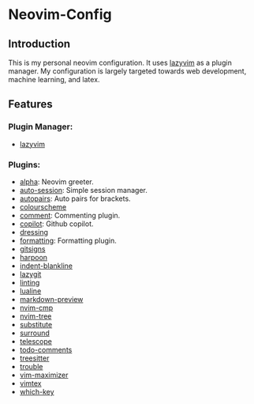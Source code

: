 # Neovim-Config

## Introduction

This is my personal neovim configuration. It uses
[lazyvim](https://www.lazyvim.org/) as a plugin manager. My configuration is
largely targeted towards web development, machine learning, and latex.

## Features

### Plugin Manager:

- [lazyvim](https://www.lazyvim.org/)

### Plugins:

- [alpha](https://github.com/goolord/alpha-nvim): Neovim greeter.
- [auto-session](https://github.com/rmagatti/auto-session): Simple session
  manager.
- [autopairs](https://github.com/windwp/nvim-autopairs): Auto pairs for
  brackets.
- [colourscheme](https://github.com/rose-pine/neovim)
- [comment](https://github.com/numToStr/Comment.nvim): Commenting plugin.
- [copilot](https://github.com/github/copilot.vim): Github copilot.
- [dressing](https://github.com/stevearc/dressing.nvim)
- [formatting](https://github.com/stevearc/conform.nvim): Formatting plugin.
- [gitsigns](https://github.com/lewis6991/gitsigns.nvim)
- [harpoon](https://github.com/ThePrimeagen/harpoon/tree/harpoon2)
- [indent-blankline](https://github.com/lukas-reineke/indent-blankline.nvim)
- [lazygit](https://github.com/kdheepak/lazygit.nvim)
- [linting](https://github.com/mfussenegger/nvim-lint)
- [lualine](https://github.com/nvim-lualine/lualine.nvim)
- [markdown-preview](https://github.com/iamcco/markdown-preview.nvim)
- [nvim-cmp](https://github.com/hrsh7th/nvim-cmp)
- [nvim-tree](https://github.com/nvim-tree/nvim-tree.lua)
- [substitute](https://github.com/gbprod/substitute.nvim)
- [surround](https://github.com/kylechui/nvim-surround)
- [telescope](https://github.com/nvim-telescope/telescope.nvim)
- [todo-comments](https://github.com/folke/todo-comments.nvim)
- [treesitter](https://github.com/tree-sitter/tree-sitter)
- [trouble](https://github.com/folke/trouble.nvim)
- [vim-maximizer](https://github.com/szw/vim-maximizer)
- [vimtex](https://github.com/lervag/vimtex)
- [which-key](https://github.com/folke/which-key.nvim)
